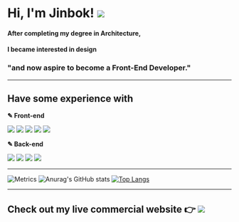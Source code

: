<div>
  <h1> Hi, I'm Jinbok! <a href="mailto:eyelash1024@naver.com" target="_blank"><img src="https://img.shields.io/badge/E&#8211;MAIL-eyelash1024@naver.com-white?style=flat-square&logo=Minutemailer&logoColor=white"/></a></h1>
  
  #### After completing my degree in Architecture,
  #### I became interested in design
  ### **"and now aspire to become a Front-End Developer."**
  <!-- <span>[![GitHub Jinbokk](https://img.shields.io/github/followers/jinbokk?label=follow&style=social)](https://github.com/jinbokk)</span> -->
</div>

---

<div>

  ## Have some experience with
  <p><b>✎ Front-end</b></p>
  <p>
    <img src="https://img.shields.io/badge/HTML5-000000?style=flat-square&logo=HTML5&logoColor=E34F26" style="display: inline-block;"/> 
    <img src="https://img.shields.io/badge/CSS3-000000?style=flat-square&logo=CSS3&logoColor=1572B6" style="display: inline-block;"/>
    <img src="https://img.shields.io/badge/Javascript-000000?style=flat-square&logo=Javascript&logoColor=F7DF1E" style="display: inline-block;"/>
    <img src="https://img.shields.io/badge/React-000000?style=flat-square&logo=React&logoColor=61DAFB" style="display: inline-block;"/>
    <img src="https://img.shields.io/badge/Redux-000000?style=flat-square&logo=Redux&logoColor=764ABC" style="display: inline-block;"/>
  </p>
  <p><b>✎ Back-end</b></p>
  <p>
    <img src="https://img.shields.io/badge/Node.js-000000?style=flat-square&logo=Node.js&logoColor=339933" style="display: inline-block;"/>
    <img src="https://img.shields.io/badge/Express.js-000000?style=flat-square&logo=Express&logoColor=white" style="display: inline-block;"/>
    <img src="https://img.shields.io/badge/MongoDB-000000?style=flat-square&logo=MongoDB&logoColor=47A248" style="display: inline-block;"/>
    <img src="https://img.shields.io/badge/Amazon EC2-000000?style=flat-square&logo=Amazon EC2&logoColor=FF9900" style="display: inline-block;"/>
  </p>
</div>

---

<!-- ### A little more about me...

```javascript
const jinbok = {
  pronouns: "he" || "him",
  code: [HTML, CSS, Javascript],
  tools: [React, Redux, Node, Styled - Components, MongoDB, Axios],
};
``` -->

<div>

  ![Metrics](https://metrics.lecoq.io/jinbokk?plugin_isocalendar=yes&plugin_isocalendar_duration=half-year)
  ![Anurag's GitHub stats](https://github-readme-stats.vercel.app/api?username=jinbokk&show_icons=true&theme=nord&hide=contribs,stars&hide_rank=true&hide_border=true) [![Top Langs](https://github-readme-stats.vercel.app/api/top-langs/?username=jinbokk&hide_progress=true&theme=nords)](https://github.com/jinbokk/github-readme-stat) 
</div>

---

<div>

## Check out my live commercial website :point_right: <a href="https://eeso-cake.com" target="_blank"><img src="https://img.shields.io/badge/EESO&#8211;CAKE-pink?style=flat-square&logo=Google Chrome&logoColor=white"/></a>
</div>
